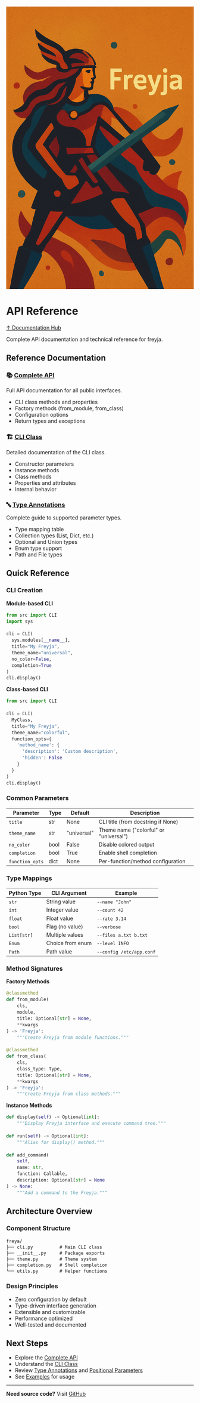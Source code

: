 ![Freyja Action](https://github.com/terracoil/freyja/raw/main/docs/freyja-action.png)
# API Reference

[↑ Documentation Hub](../README.md)

Complete API documentation and technical reference for freyja.

## Reference Documentation

### 📚 [Complete API](api.md)
Full API documentation for all public interfaces.
- CLI class methods and properties
- Factory methods (from_module, from_class)
- Configuration options
- Return types and exceptions

### 🏗️ [CLI Class](api.md)
Detailed documentation of the CLI class.
- Constructor parameters
- Instance methods
- Class methods
- Properties and attributes
- Internal behavior

### 🔤 [Type Annotations](../features/type-annotations.md)
Complete guide to supported parameter types.
- Type mapping table
- Collection types (List, Dict, etc.)
- Optional and Union types
- Enum type support
- Path and File types

## Quick Reference

### CLI Creation

**Module-based CLI**

```python
from src import CLI
import sys

cli = CLI(
  sys.modules[__name__],
  title="My Freyja",
  theme_name="universal",
  no_color=False,
  completion=True
)
cli.display()
```

**Class-based CLI**

```python
from src import CLI

cli = CLI(
  MyClass,
  title="My Freyja",
  theme_name="colorful",
  function_opts={
    'method_name': {
      'description': 'Custom description',
      'hidden': False
    }
  }
)
cli.display()
```

### Common Parameters

| Parameter | Type | Default | Description |
|-----------|------|---------|-------------|
| `title` | str | None | CLI title (from docstring if None) |
| `theme_name` | str | "universal" | Theme name ("colorful" or "universal") |
| `no_color` | bool | False | Disable colored output |
| `completion` | bool | True | Enable shell completion |
| `function_opts` | dict | None | Per-function/method configuration |

### Type Mappings

| Python Type | CLI Argument | Example |
|-------------|--------------|---------|
| `str` | String value | `--name "John"` |
| `int` | Integer value | `--count 42` |
| `float` | Float value | `--rate 3.14` |
| `bool` | Flag (no value) | `--verbose` |
| `List[str]` | Multiple values | `--files a.txt b.txt` |
| `Enum` | Choice from enum | `--level INFO` |
| `Path` | Path value | `--config /etc/app.conf` |

### Method Signatures

**Factory Methods**
```python
@classmethod
def from_module(
    cls,
    module,
    title: Optional[str] = None,
    **kwargs
) -> 'Freyja':
    """Create Freyja from module functions."""

@classmethod  
def from_class(
    cls,
    class_type: Type,
    title: Optional[str] = None,
    **kwargs
) -> 'Freyja':
    """Create Freyja from class methods."""
```

**Instance Methods**
```python
def display(self) -> Optional[int]:
    """Display Freyja interface and execute command tree."""

def run(self) -> Optional[int]:
    """Alias for display() method."""

def add_command(
    self,
    name: str,
    function: Callable,
    description: Optional[str] = None
) -> None:
    """Add a command to the Freyja."""
```

## Architecture Overview

### Component Structure
```
freya/
├── cli.py          # Main CLI class
├── __init__.py     # Package exports
├── theme.py        # Theme system
├── completion.py   # Shell completion
└── utils.py        # Helper functions
```

### Design Principles
- Zero configuration by default
- Type-driven interface generation
- Extensible and customizable
- Performance optimized
- Well-tested and documented

## Next Steps

- Explore the [Complete API](api.md)
- Understand the [CLI Class](api.md)
- Review [Type Annotations](../features/type-annotations.md) and [Positional Parameters](../features/positional-parameters.md)
- See [Examples](../guides/examples.md) for usage

---

**Need source code?** Visit [GitHub](https://github.com/terracoil/freyja)